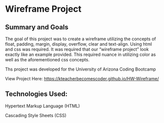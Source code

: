 # Wireframe Project

## Summary and Goals

The goal of this project was to create a wireframe utilizing the concepts of float, padding, margin, display, overflow, clear and text-align. Using html and css was required. It was required that our “wireframe project” look exactly like an example provided. This required nuance in utilizing color as well as the aforementioned css concepts.

Ths project was developed for the University of Arizona Coding Bootcamp

View Project Here:   https://kteacherbecomescoder.github.io/HW-Wireframe/


## Technologies Used:
Hypertext Markup Language (HTML)

Cascading Style Sheets (CSS)



